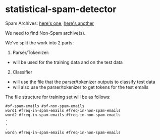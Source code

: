 statistical-spam-detector
=========================

Spam Archives: [here's one](http://untroubled.org/spam/ "spam archive from untroubled.org"), [here's another](http://www.dornbos.com/spam01.shtml "spam archive from dornbos.com")

We need to find Non-Spam archive(s).

We've split the work into 2 parts:

1. Parser/Tokenizer:
  - will be used for the training data and on the test data
2. Classifier
  - will use the file that the parser/tokenizer outputs to classify test data
  - will also use the parser/tokenizer to get tokens for the test emails

The file structure for training set will be as follows:
```
#of-spam-emails #of-non-spam-emails
word1 #freq-in-spam-emails #freq-in-non-spam-emails
word2 #freq-in-spam-emails #freq-in-non-spam-emails
.
.
.
wordn #freq-in-spam-emails #freq-in-non-spam-emails
```
